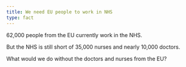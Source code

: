 ```yaml
---
title: We need EU people to work in NHS
type: fact
---
```


62,000 people from the EU currently work in the NHS.

But the NHS is still short of 35,000 nurses and nearly 10,000 doctors.

What would we do without the doctors and nurses from the EU?
